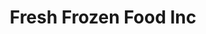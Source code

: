 ---
title: "Fresh Frozen Food Inc"
url: /monrovia/fresh-frozen-food-inc-un-drive/
shop: frozen food
---